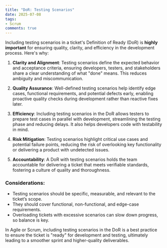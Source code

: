 ```yaml
---
title: "DoR: Testing Scenarios"
date: 2025-07-08
tags:
- Scrum
comments: true
---
```


Including testing scenarios in a ticket's Definition of Ready (DoR) is **highly important** for ensuring quality, clarity, and efficiency in the development process. Here's why:

1. **Clarity and Alignment**: Testing scenarios define the expected behavior and acceptance criteria, ensuring developers, testers, and stakeholders share a clear understanding of what "done" means. This reduces ambiguity and miscommunication.

2. **Quality Assurance**: Well-defined testing scenarios help identify edge cases, functional requirements, and potential defects early, enabling proactive quality checks during development rather than reactive fixes later.

3. **Efficiency**: Including testing scenarios in the DoR allows testers to prepare test cases in parallel with development, streamlining the testing phase and reducing delays. It also helps developers code with testability in mind.

4. **Risk Mitigation**: Testing scenarios highlight critical use cases and potential failure points, reducing the risk of overlooking key functionality or delivering a product with undetected issues.

5. **Accountability**: A DoR with testing scenarios holds the team accountable for delivering a ticket that meets verifiable standards, fostering a culture of quality and thoroughness.

### Considerations:
- Testing scenarios should be specific, measurable, and relevant to the ticket’s scope.
- They should cover functional, non-functional, and edge-case requirements.
- Overloading tickets with excessive scenarios can slow down progress, so balance is key.

In Agile or Scrum, including testing scenarios in the DoR is a best practice to ensure the ticket is "ready" for development and testing, ultimately leading to a smoother sprint and higher-quality deliverables.
